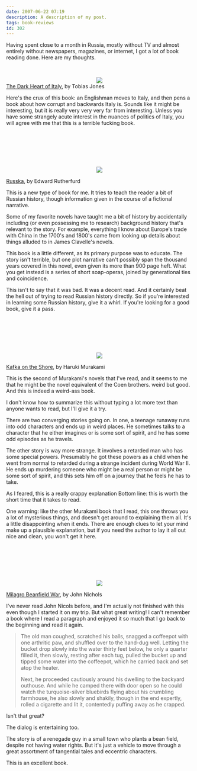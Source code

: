 ```yaml
---
date: 2007-06-22 07:19
description: A description of my post.
tags: book-reviews
id: 302
---
```

Having spent close to a month in Russia, mostly without TV and almost entirely without newspapers, magazines, or internet, I got a lot of book reading done.  Here are my thoughts.
<p>&nbsp;</p>
<center><img src="/img/books/darkitaly.jpg"></img></center>
<!--more-->
<a href="http://search.barnesandnoble.com/booksearch/isbnInquiry.asp?z=y&EAN=9780865477247&itm=1" target="_blank">The Dark Heart of Italy</a>, by Tobias Jones

Here's the crux of this book:  an Englishman moves to Italy, and then pens a book about how corrupt and backwards Italy is.  Sounds like it might be interesting, but it is really very very very far from interesting.  Unless you have some strangely acute interest in the nuances of politics of Italy, you will agree with me that this is a terrible fucking book.
<p>&nbsp;</p><p>&nbsp;</p>
<center><br /><br /><img src="/img/books/russka.jpg"></img></center>

<a href="http://search.barnesandnoble.com/booksearch/isbnInquiry.asp?z=y&EAN=9780865477247&itm=1" target="_blank">Russka</a>, by Edward Rutherfurd

This is a new type of book for me.  It tries to teach the reader a bit of Russian history, though information given in the course of a fictional narrative.  

Some of my favorite novels have taught me a bit of history by accidentally including (or even possessing me to research) background history that's relevant to the story.  For example, everything I know about Europe's trade with China in the  1700's and 1800's came from looking up details about things alluded to in James Clavelle's novels.

This book is a little different, as its primary purpose was to educate.  The story isn't terrible, but one plot narrative can't possibly span the thousand years covered in this novel, even given its more than 900 page heft.  What you get instead is a series of short soap-operas, joined by generational ties and coincidence.

This isn't to say that it was bad.  It was a decent read.  And it certainly beat the hell out of trying to read Russian history directly.  So if you're interested in learning some Russian history, give it a whirl.  If you're looking for a good book, give it a pass.
<p>&nbsp;</p><p>&nbsp;</p>
<center><br /><br /><img src="/img/books/kafka.jpg"></img></center>

<a href="http://search.barnesandnoble.com/booksearch/isbnInquiry.asp?z=y&EAN=9781400079278&itm=1" target="_blank">Kafka on the Shore</a>, by Haruki Murakami

This is the second of Murakami's novels that I've read, and it seems to me that he might be the novel equivalent of the Coen brothers.  weird but good.  And this is indeed a weird-ass book.

I don't know how to summarize this without typing a lot more text than anyone wants to read, but I'll give it a try.

There are two converging stories going on.  In one, a teenage runaway runs into odd characters and ends up in weird places.  He sometimes talks to a character that he either imagines or is some sort of spirit, and he has some odd episodes as he travels.

The other story is way more strange.  It involves a retarded man who has some special powers.  Presumably he got these powers as a child when he went from normal to retarded during a strange incident during World War II.  He ends up murdering someone who might be a real person or might be some sort of spirit, and this sets him off on a journey that he feels he has to take.

As I feared, this is a really crappy explanation  Bottom line: this is worth the short time that it takes to read.

One warning:  like the other Murakami book that I read, this one throws you a lot of mysterious things, and doesn't get around to explaining them all.  It's a little disappointing when it ends.  There are enough clues to let your mind make up a plausible explanation, but if you need the author to lay it all out nice and clean, you won't get it here.
<p>&nbsp;</p><p>&nbsp;</p>
<center><br /><br /><img src="/img/books/beanfield.jpg"></img></center>

<a href="http://search.barnesandnoble.com/booksearch/isbnInquiry.asp?z=y&EAN=9780805063745&itm=1" target="_blank">Milagro Beanfield War</a>, by John Nichols

I've never read John Nicols before, and I'm actually not finished with this even though I started it on my trip.  But what great writing!  I can't remember a book where I read a paragraph and enjoyed it so much that I go back to the beginning and read it again.

<blockquote>The old man coughed, scratched his balls, snagged a coffeepot with one arthritic paw, and shuffled over to the hand-dug well.  Letting the bucket drop slowly into the water thirty feet below, he only a quarter filled it, then slowly, resting after each tug, pulled the bucket up and tipped some water into the coffeepot, which he carried back and set atop the heater.

Next, he proceeded cautiously around his dwelling to the backyard outhouse.  And while he camped there with door open so he could watch the turquoise-silver bluebirds flying about his crumbling farmhouse, he also slowly and shakily, though in the end expertly, rolled a cigarette and lit it, contentedly puffing away as he crapped.</blockquote>

Isn't that great?

The dialog is entertaining too.

The story is of a renegade guy in a small town who plants a bean field, despite not having water rights.  But it's just a vehicle to move through a great assortment of tangential tales and eccentric characters.

This is an excellent book.